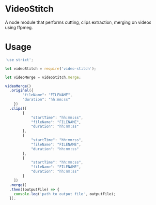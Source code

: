 # VideoStitch
A node module that performs cutting, clips extraction, merging on videos using ffpmeg.

# Usage

```javascript
'use strict';

let videoStitch = require('video-stitch');

let videoMerge = videoStitch.merge;

videoMerge()
  .original({
		"fileName": "FILENAME",
		"duration": "hh:mm:ss"
	})
  .clips([
		{
			"startTime": "hh:mm:ss",
			"fileName": "FILENAME",
			"duration": "hh:mm:ss"
		},
		{
			"startTime": "hh:mm:ss",
			"fileName": "FILENAME",
			"duration": "hh:mm:ss"
		},
		{
			"startTime": "hh:mm:ss",
			"fileName": "FILENAME",
			"duration": "hh:mm:ss"
		}
	])
  .merge()
  .then((outputFile) => {
    console.log('path to output file', outputFile);
  });
```
